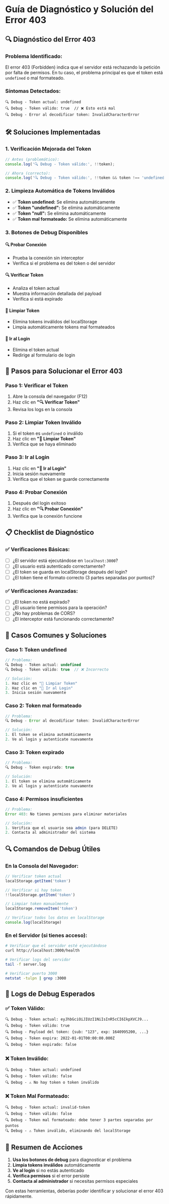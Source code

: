 # Guía de Diagnóstico y Solución del Error 403

## 🔍 **Diagnóstico del Error 403**

### **Problema Identificado:**
El error 403 (Forbidden) indica que el servidor está rechazando la petición por falta de permisos. En tu caso, el problema principal es que el token está `undefined` o mal formateado.

### **Síntomas Detectados:**
```
🔍 Debug - Token actual: undefined
🔍 Debug - Token válido: true  // ❌ Esto está mal
🔍 Debug - Error al decodificar token: InvalidCharacterError
```

## 🛠️ **Soluciones Implementadas**

### **1. Verificación Mejorada del Token**
```typescript
// Antes (problemático):
console.log('🔍 Debug - Token válido:', !!token);

// Ahora (correcto):
console.log('🔍 Debug - Token válido:', !!token && token !== 'undefined' && token !== 'null');
```

### **2. Limpieza Automática de Tokens Inválidos**
- ✅ **Token undefined:** Se elimina automáticamente
- ✅ **Token "undefined":** Se elimina automáticamente  
- ✅ **Token "null":** Se elimina automáticamente
- ✅ **Token mal formateado:** Se elimina automáticamente

### **3. Botones de Debug Disponibles**

#### **🔍 Probar Conexión**
- Prueba la conexión sin interceptor
- Verifica si el problema es del token o del servidor

#### **🔍 Verificar Token**
- Analiza el token actual
- Muestra información detallada del payload
- Verifica si está expirado

#### **🧹 Limpiar Token**
- Elimina tokens inválidos del localStorage
- Limpia automáticamente tokens mal formateados

#### **🔐 Ir al Login**
- Elimina el token actual
- Redirige al formulario de login

## 🔧 **Pasos para Solucionar el Error 403**

### **Paso 1: Verificar el Token**
1. Abre la consola del navegador (F12)
2. Haz clic en **"🔍 Verificar Token"**
3. Revisa los logs en la consola

### **Paso 2: Limpiar Token Inválido**
1. Si el token es `undefined` o inválido
2. Haz clic en **"🧹 Limpiar Token"**
3. Verifica que se haya eliminado

### **Paso 3: Ir al Login**
1. Haz clic en **"🔐 Ir al Login"**
2. Inicia sesión nuevamente
3. Verifica que el token se guarde correctamente

### **Paso 4: Probar Conexión**
1. Después del login exitoso
2. Haz clic en **"🔍 Probar Conexión"**
3. Verifica que la conexión funcione

## 📋 **Checklist de Diagnóstico**

### **✅ Verificaciones Básicas:**
- [ ] ¿El servidor está ejecutándose en `localhost:3000`?
- [ ] ¿El usuario está autenticado correctamente?
- [ ] ¿El token se guarda en localStorage después del login?
- [ ] ¿El token tiene el formato correcto (3 partes separadas por puntos)?

### **✅ Verificaciones Avanzadas:**
- [ ] ¿El token no está expirado?
- [ ] ¿El usuario tiene permisos para la operación?
- [ ] ¿No hay problemas de CORS?
- [ ] ¿El interceptor está funcionando correctamente?

## 🚨 **Casos Comunes y Soluciones**

### **Caso 1: Token undefined**
```javascript
// Problema:
🔍 Debug - Token actual: undefined
🔍 Debug - Token válido: true  // ❌ Incorrecto

// Solución:
1. Haz clic en "🧹 Limpiar Token"
2. Haz clic en "🔐 Ir al Login"
3. Inicia sesión nuevamente
```

### **Caso 2: Token mal formateado**
```javascript
// Problema:
🔍 Debug - Error al decodificar token: InvalidCharacterError

// Solución:
1. El token se elimina automáticamente
2. Ve al login y autentícate nuevamente
```

### **Caso 3: Token expirado**
```javascript
// Problema:
🔍 Debug - Token expirado: true

// Solución:
1. El token se elimina automáticamente
2. Ve al login y autentícate nuevamente
```

### **Caso 4: Permisos insuficientes**
```javascript
// Problema:
Error 403: No tienes permisos para eliminar materiales

// Solución:
1. Verifica que el usuario sea admin (para DELETE)
2. Contacta al administrador del sistema
```

## 🔍 **Comandos de Debug Útiles**

### **En la Consola del Navegador:**
```javascript
// Verificar token actual
localStorage.getItem('token')

// Verificar si hay token
!!localStorage.getItem('token')

// Limpiar token manualmente
localStorage.removeItem('token')

// Verificar todos los datos en localStorage
console.log(localStorage)
```

### **En el Servidor (si tienes acceso):**
```bash
# Verificar que el servidor esté ejecutándose
curl http://localhost:3000/health

# Verificar logs del servidor
tail -f server.log

# Verificar puerto 3000
netstat -tulpn | grep :3000
```

## 📝 **Logs de Debug Esperados**

### **✅ Token Válido:**
```
🔍 Debug - Token actual: eyJhbGciOiJIUzI1NiIsInR5cCI6IkpXVCJ9...
🔍 Debug - Token válido: true
🔍 Debug - Payload del token: {sub: "123", exp: 1640995200, ...}
🔍 Debug - Token expira: 2022-01-01T00:00:00.000Z
🔍 Debug - Token expirado: false
```

### **❌ Token Inválido:**
```
🔍 Debug - Token actual: undefined
🔍 Debug - Token válido: false
🔍 Debug - ⚠️ No hay token o token inválido
```

### **❌ Token Mal Formateado:**
```
🔍 Debug - Token actual: invalid-token
🔍 Debug - Token válido: false
🔍 Debug - Token mal formateado: debe tener 3 partes separadas por puntos
🔍 Debug - ⚠️ Token inválido, eliminando del localStorage
```

## 🎯 **Resumen de Acciones**

1. **Usa los botones de debug** para diagnosticar el problema
2. **Limpia tokens inválidos** automáticamente
3. **Ve al login** si no estás autenticado
4. **Verifica permisos** si el error persiste
5. **Contacta al administrador** si necesitas permisos especiales

Con estas herramientas, deberías poder identificar y solucionar el error 403 rápidamente. 